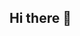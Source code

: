 ## Hi there 👋

<!--
**Amayarenee3/Amayarenee3** is a ✨ _special_ ✨ repository because its `README.md` (this file) appears on your GitHub profile.
# 👩🏽‍💻 About Me

Hi! My name is Amaya Washington.  
- 📍 From St. Louis, MO  
- 🎓 Senior at Jackson State University 
- 💻 Majoring in Computer Science 

## 🌟 Interests
- Cybersecurity 🔐  
- Software development 💻  
- Tech innovation 🚀  

## 📫 Connect with me
- [LinkedIn](https://www.linkedin.com) *(add your link here)*  
- [Portfolio/Website](https://) *(optional)*  
